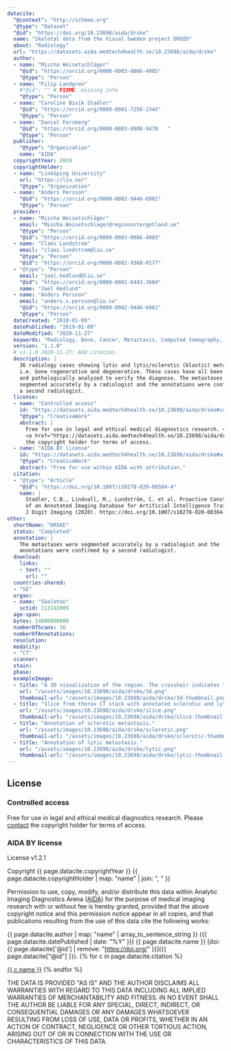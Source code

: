 ```yaml
---
datacite:
  "@context": "http://schema.org"
  "@type": "Dataset"
  "@id": "https://doi.org/10.23698/aida/drske"
  name: "Skeletal data from the Visual Sweden project DROID"
  about: "Radiology"
  url: "https://datasets.aida.medtech4health.se/10.23698/aida/drske"
  author:
  - name: "Mischa Woisetschläger"
    "@id": "https://orcid.org/0000-0003-0066-4985"
    "@type": "Person"
  - name: "Filip Landgren"
    #"@id": "" # FIXME: missing info
    "@type": "Person"
  - name: "Caroline Bivik Stadler"
    "@id": "https://orcid.org/0000-0001-7250-234X"
    "@type": "Person"
  - name: "Daniel Forsberg"
    "@id": "https://orcid.org/0000-0003-0908-9470	"
    "@type": "Person"
  publisher:
    "@type": "Organization"
    name: "AIDA"
  copyrightYear: 2019
  copyrightHolder:
  - name: "Linköping University"
    url: "https://liu.se/"
    "@type": "Organization"
  - name: "Anders Persson"
    "@id": "https://orcid.org/0000-0002-9446-6981"
    "@type": "Person"
  provider:
  - name: "Mischa Woisetschläger"
    email: "Mischa.Woisetschlager@regionostergotland.se"
    "@type": "Person"
    "@id": "https://orcid.org/0000-0003-0066-4985"
  - name: "Claes Lundstrom"
    email: "claes.lundstrom@liu.se"
    "@type": "Person"
    "@id": "https://orcid.org/0000-0002-9368-0177"
  - "@type": "Person"
    email: "joel.hedlund@liu.se"
    "@id": "https://orcid.org/0000-0001-6443-3604"
    name: "Joel Hedlund"
  - name: "Anders Persson"
    email: "anders.s.persson@liu.se"
    "@id": "https://orcid.org/0000-0002-9446-6981"
    "@type": "Person"
  dateCreated: "2019-01-09"
  datePublished: "2019-01-09"
  dateModified: "2020-11-27"
  keywords: "Radiology, Bone, Cancer, Metastasis, Computed tomography, Annotated"
  version: "1.1.0"
  # v1.1.0 2020-11-27: Add citation.
  description: |
    36 radiology cases showing lytic and lytic/sclerotic (blastic) metastases
    i.e. bone regenerative and degenerative. These cases have all been punctured
    and pathologically analyzed to verify the diagnose. The metastases were
    segmented accurately by a radiologist and the annotations were confirmed by
    a second radiologist.
  license:
  - name: "Controlled access"
    id: "https://datasets.aida.medtech4health.se/10.23698/aida/drske#controlled-access"
    "@type": "CreativeWork"
    abstract: |
      Free for use in legal and ethical medical diagnostics research. <br/> Please
      <a href="https://datasets.aida.medtech4health.se/10.23698/aida/drske#download">contact</a>
      the copyright holder for terms of access.
  - name: "AIDA BY license"
    id: "https://datasets.aida.medtech4health.se/10.23698/aida/drske#aida-by-license"
    "@type": "CreativeWork"
    abstract: "Free for use within AIDA with attribution."
  citation:
  - "@type": "Article"
    "@id": "https://doi.org/10.1007/s10278-020-00384-4"
    name: |
      Stadler, C.B., Lindvall, M., Lundström, C. et al. Proactive Construction
      of an Annotated Imaging Database for Artificial Intelligence Training.
      J Digit Imaging (2020). https://doi.org/10.1007/s10278-020-00384-4
other:
  shortName: "DRSKE"
  status: "Completed"
  annotation: |
    The metastases were segmented accurately by a radiologist and the
    annotations were confirmed by a second radiologist.
  download:
    links:
    - text: ""
      url: ""
  countries-shared:
  - "SE"
  organ:
  - name: "Skeleton"
    sctid: 113192009
  age-span:
  bytes: 14900000000
  numberOfScans: 36
  numberOfAnnotations:
  resolution:
  modality:
  - "CT"
  scanner:
  stain:
  phase:
  exampleImage:
  - title: "A 3D visualization of the region. The crosshair indicates the location of the lytic metastasis."
    url: "/assets/images/10.23698/aida/drske/3d.png"
    thumbnail-url: "/assets/images/10.23698/aida/drske/3d-thumbnail.png"
  - title: "Slice from thorax CT stack with annotated sclerotic and lytic bone metastases."
    url: "/assets/images/10.23698/aida/drske/slice.png"
    thumbnail-url: "/assets/images/10.23698/aida/drske/slice-thumbnail.png"
  - title: "Annotation of sclerotic metastasis."
    url: "/assets/images/10.23698/aida/drske/sclerotic.png"
    thumbnail-url: "/assets/images/10.23698/aida/drske/sclerotic-thumbnail.png"
  - title: "Annotation of lytic metastasis."
    url: "/assets/images/10.23698/aida/drske/lytic.png"
    thumbnail-url: "/assets/images/10.23698/aida/drske/lytic-thumbnail.png"
---
```

## License
### Controlled access
Free for use in legal and ethical medical diagnostics research.
Please [contact](#contact) the copyright holder for terms of access.

### AIDA BY license
License v1.2.1

Copyright
{{ page.datacite.copyrightYear }}
{{ page.datacite.copyrightHolder | map: "name" |  join: ", " }}

Permission to use, copy, modify, and/or distribute this data within Analytic
Imaging Diagnostics Arena ([AIDA](https://medtech4health.se/aida)) for the
purpose of medical imaging research with or without fee is hereby granted,
provided that the above copyright notice and this permission notice appear in
all copies, and that publications resulting from the use of this data cite the
following works:

{{ page.datacite.author | map: "name" | array_to_sentence_string }}
({{ page.datacite.datePublished | date: "%Y" }})
{{ page.datacite.name }}
[doi:{{ page.datacite['@id'] | remove: "https://doi.org/" }}]({{ page.datacite["@id"] }}).
{% for c in page.datacite.citation %}

  [{{ c.name }}]({{c["@id"]}})
{% endfor %}

THE DATA IS PROVIDED "AS IS" AND THE AUTHOR DISCLAIMS ALL WARRANTIES WITH REGARD
TO THIS DATA INCLUDING ALL IMPLIED WARRANTIES OF MERCHANTABILITY AND FITNESS. IN
NO EVENT SHALL THE AUTHOR BE LIABLE FOR ANY SPECIAL, DIRECT, INDIRECT, OR
CONSEQUENTIAL DAMAGES OR ANY DAMAGES WHATSOEVER RESULTING FROM LOSS OF USE, DATA
OR PROFITS, WHETHER IN AN ACTION OF CONTRACT, NEGLIGENCE OR OTHER TORTIOUS
ACTION, ARISING OUT OF OR IN CONNECTION WITH THE USE OR CHARACTERISTICS OF THIS
DATA.
